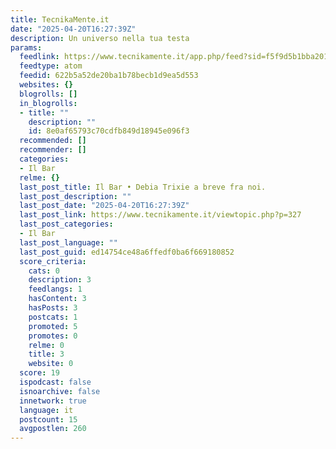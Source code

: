 ```yaml
---
title: TecnikaMente.it
date: "2025-04-20T16:27:39Z"
description: Un universo nella tua testa
params:
  feedlink: https://www.tecnikamente.it/app.php/feed?sid=f5f9d5b1bba2017526e18ce59bbaeb2c
  feedtype: atom
  feedid: 622b5a52de20ba1b78becb1d9ea5d553
  websites: {}
  blogrolls: []
  in_blogrolls:
  - title: ""
    description: ""
    id: 8e0af65793c70cdfb849d18945e096f3
  recommended: []
  recommender: []
  categories:
  - Il Bar
  relme: {}
  last_post_title: Il Bar • Debia Trixie a breve fra noi.
  last_post_description: ""
  last_post_date: "2025-04-20T16:27:39Z"
  last_post_link: https://www.tecnikamente.it/viewtopic.php?p=327
  last_post_categories:
  - Il Bar
  last_post_language: ""
  last_post_guid: ed14754ce48a6ffedf0ba6f669180852
  score_criteria:
    cats: 0
    description: 3
    feedlangs: 1
    hasContent: 3
    hasPosts: 3
    postcats: 1
    promoted: 5
    promotes: 0
    relme: 0
    title: 3
    website: 0
  score: 19
  ispodcast: false
  isnoarchive: false
  innetwork: true
  language: it
  postcount: 15
  avgpostlen: 260
---
```


